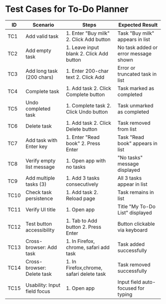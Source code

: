 
# Test Cases for To-Do Planner

| ID  | Scenario                     | Steps                                              | Expected Result                        |
|-----|------------------------------|----------------------------------------------------|----------------------------------------|
| TC1 | Add valid task               | 1. Enter "Buy milk" 2. Click Add button            | Task "Buy milk" appears in list        |
| TC2 | Add empty task               | 1. Leave input blank 2. Click Add button           | No task added or error message shown   |
| TC3 | Add long task (200 chars)    | 1. Enter 200-char text 2. Click Add                | Error or truncated task in list        |
| TC4 | Complete task                | 1. Add task 2. Click Complete button               | Task marked as completed               |
| TC5 | Undo completed task          | 1. Complete task 2. Click Undo button              | Task unmarked as completed             |
| TC6 | Delete task                  | 1. Add task 2. Click Delete button                 | Task removed from list                 |
| TC7 | Add task with Enter key      | 1. Enter "Read book" 2. Press Enter                | Task "Read book" appears in list       |
| TC8 | Verify empty list message    | 1. Open app with no tasks                          | "No tasks" message displayed           |
| TC9 | Add multiple tasks (3)       | 1. Add 3 tasks consecutively                       | All 3 tasks appear in list             |
| TC10| Check task persistence       | 1. Add task 2. Reload page                         | Task remains in list                   |
| TC11| Verify UI title              | 1. Open app                                        | Title "My To-Do List" displayed        |
| TC12| Test button accessibility    | 1. Tab to Add button 2. Press Enter                | Button clickable via keyboard          |
| TC13| Cross-browser: Add task      | 1. In Firefox, chrome, safari add task                            | Task added successfully                |
| TC14| Cross-browser: Delete task   | 1. In Firefox,chrome, safari delete task                         | Task removed successfully              |
| TC15| Usability: Input field focus | 1. Open app                                        | Input field auto-focused for typing    |
